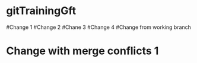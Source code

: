# gitTrainingGft
#Change 1
#Change 2
#Chane 3
#Change 4
#Change from working branch
# Change with merge conflicts 1

